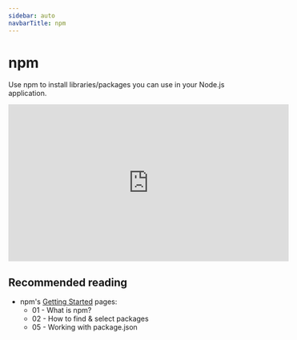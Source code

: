 ```yaml
---
sidebar: auto
navbarTitle: npm
---
```


# npm
Use npm to install libraries/packages you can use in your Node.js application.

<iframe width="560" height="314" src="https://www.youtube.com/embed/nTI5XlD9jOk" frameborder="0" allow="accelerometer; autoplay; encrypted-media; gyroscope; picture-in-picture" allowfullscreen></iframe>

## Recommended reading
* npm's [Getting Started](https://docs.npmjs.com/getting-started/what-is-npm) pages:
    * 01 - What is npm?
    * 02 - How to find & select packages
    * 05 - Working with package.json
